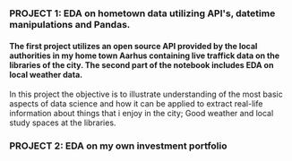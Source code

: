 ### PROJECT 1: EDA on hometown data utilizing API's, datetime manipulations and Pandas.
#### The first project utilizes an open source API provided by the local authorities in my home town Aarhus containing live traffick data on the libraries of the city. The second part of the notebook includes EDA on local weather data.

In this project the objective is to illustrate understanding of the most basic aspects of data science and how it can be applied to extract real-life information about things that i enjoy in the city; Good weather and local study spaces at the libraries.

### PROJECT 2: EDA on my own investment portfolio

